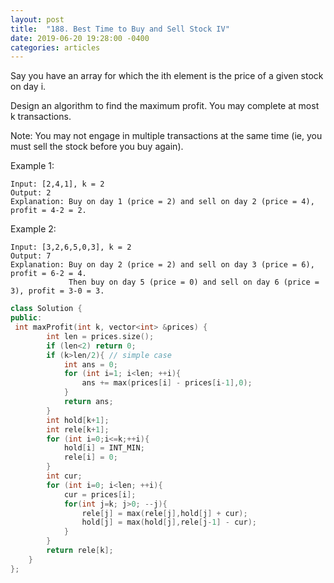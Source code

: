 ```yaml
---
layout: post
title:  "188. Best Time to Buy and Sell Stock IV"
date: 2019-06-20 19:28:00 -0400
categories: articles
---
```


Say you have an array for which the ith element is the price of a given stock on day i.

Design an algorithm to find the maximum profit. You may complete at most k transactions.

Note:
You may not engage in multiple transactions at the same time (ie, you must sell the stock before you buy again).

Example 1:
```
Input: [2,4,1], k = 2
Output: 2
Explanation: Buy on day 1 (price = 2) and sell on day 2 (price = 4), profit = 4-2 = 2.
```
Example 2:
```
Input: [3,2,6,5,0,3], k = 2
Output: 7
Explanation: Buy on day 2 (price = 2) and sell on day 3 (price = 6), profit = 6-2 = 4.
             Then buy on day 5 (price = 0) and sell on day 6 (price = 3), profit = 3-0 = 3.
```
```c++
class Solution {
public:
 int maxProfit(int k, vector<int> &prices) {
        int len = prices.size();
        if (len<2) return 0;
        if (k>len/2){ // simple case
            int ans = 0;
            for (int i=1; i<len; ++i){
                ans += max(prices[i] - prices[i-1],0);
            }
            return ans;
        }
        int hold[k+1];
        int rele[k+1];
        for (int i=0;i<=k;++i){
            hold[i] = INT_MIN;
            rele[i] = 0;
        }
        int cur;
        for (int i=0; i<len; ++i){
            cur = prices[i];
            for(int j=k; j>0; --j){
                rele[j] = max(rele[j],hold[j] + cur);
                hold[j] = max(hold[j],rele[j-1] - cur);
            }
        }
        return rele[k];
    }
};
```